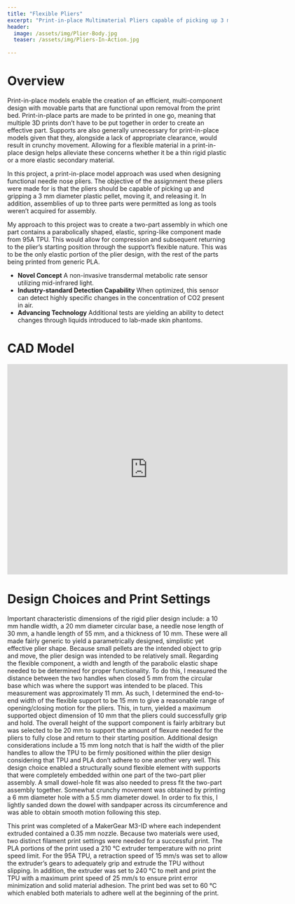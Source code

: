 ```yaml
---
title: "Flexible Pliers"
excerpt: "Print-in-place Multimaterial Pliers capable of picking up 3 mm diameter plastic pellets."
header:
  image: /assets/img/Plier-Body.jpg
  teaser: /assets/img/Pliers-In-Action.jpg
   
---
```


# Overview
Print-in-place models enable the creation of an efficient, multi-component design with movable parts that are functional upon removal from the print bed. Print-in-place parts are made to be printed in one go, meaning that multiple 3D prints don’t have to be put together in order to create an effective part. Supports are also generally unnecessary for print-in-place models given that they, alongside a lack of appropriate clearance, would result in crunchy movement. Allowing for a flexible material in a print-in-place design helps alleviate these concerns whether it be a thin rigid plastic or a more elastic secondary material.

In this project, a print-in-place model approach was used when designing functional needle nose pliers. The objective of the assignment these pliers were made for is that the pliers should be capable of picking up and gripping a 3 mm diameter plastic pellet, moving it, and releasing it. In addition, assemblies of up to three parts were permitted as long as tools weren’t acquired for assembly.

My approach to this project was to create a two-part assembly in which one part contains a parabolically shaped, elastic, spring-like component made from 95A TPU. This would allow for compression and subsequent returning to the plier’s starting position through the support’s flexible nature. This was to be the only elastic portion of the plier design, with the rest of the parts being printed from generic PLA.


* **Novel Concept** A non-invasive transdermal metabolic rate sensor utilizing mid-infrared light.
* **Industry-standard Detection Capability** When optimized, this sensor can detect highly specific changes in the concentration of CO2 present in air.
* **Advancing Technology** Additional tests are yielding an ability to detect changes through liquids introduced to lab-made skin phantoms.

# CAD Model
<iframe src="https://vanderbilt643.autodesk360.com/shares/public/SH35dfcQT936092f0e43969a3cc09690b026?mode=embed" width="640" height="480" allowfullscreen="true" webkitallowfullscreen="true" mozallowfullscreen="true"  frameborder="0"></iframe>

# Design Choices and Print Settings
Important characteristic dimensions of the rigid plier design include: a 10 mm handle width, a 20 mm diameter circular base, a needle nose length of 30 mm, a handle length of 55 mm, and a thickness of 10 mm. These were all made fairly generic to yield a parametrically designed, simplistic yet effective plier shape. Because small pellets are the intended object to grip and move, the plier design was intended to be relatively small. Regarding the flexible component, a width and length of the parabolic elastic shape needed to be determined for proper functionality. To do this, I measured the distance between the two handles when closed 5 mm from the circular base which was where the support was intended to be placed. This measurement was approximately 11 mm. As such, I determined the end-to-end width of the flexible support to be 15 mm to give a reasonable range of opening/closing motion for the pliers. This, in turn, yielded a maximum supported object dimension of 10 mm that the pliers could successfully grip and hold. The overall height of the support component is fairly arbitrary but was selected to be 20 mm to support the amount of flexure needed for the pliers to fully close and return to their starting position. Additional design considerations include a 15 mm long notch that is half the width of the plier handles to allow the TPU to be firmly positioned within the plier design considering that TPU and PLA don’t adhere to one another very well. This design choice enabled a structurally sound flexible element with supports that were completely embedded within one part of the two-part plier assembly. A small dowel-hole fit was also needed to press fit the two-part assembly together. Somewhat crunchy movement was obtained by printing a 6 mm diameter hole with a 5.5 mm diameter dowel. In order to fix this, I lightly sanded down the dowel with sandpaper across its circumference and was able to obtain smooth motion following this step.

This print was completed of a MakerGear M3-ID where each independent extruded contained a 0.35 mm nozzle. Because two materials were used, two distinct filament print settings were needed for a successful print. The PLA portions of the print used a 210 °C extruder temperature with no print speed limit. For the 95A TPU, a retraction speed of 15 mm/s was set to allow the extruder’s gears to adequately grip and extrude the TPU without slipping. In addition, the extruder was set to 240 °C to melt and print the TPU with a maximum print speed of 25 mm/s to ensure print error minimization and solid material adhesion. The print bed was set to 60 °C which enabled both materials to adhere well at the beginning of the print.
